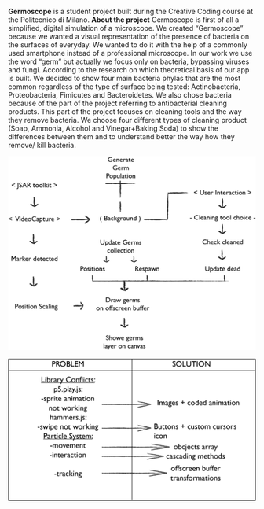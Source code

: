 **Germoscope** is a student project built during the Creative Coding course at the Politecnico di Milano. 
**About the project**
Germoscope is first of all a simplified, digital simulation of a microscope. We created “Germoscope” because we wanted a visual representation of the presence of bacteria on the surfaces of everyday. We wanted to do it with the help of a commonly used smartphone instead of a professional microscope. In our work we use the word “germ” but actually we focus only on bacteria, bypassing viruses and fungi. According to the research on which theoretical basis of our app is built. We decided to show four main bacteria phylas that are the most common regardless of the type of surface being tested: Actinobacteria, Proteobacteria, Fimicutes and Bacteroidetes. We also chose bacteria because of the part of the project referring to antibacterial cleaning products. This part of the project focuses on cleaning tools and the way they remove bacteria. We choose four different types of cleaning product (Soap, Ammonia, Alcohol and Vinegar+Baking Soda) to show the differences between them and to understand better the way how they remove/ kill bacteria. 



![Graf2](/assets/graf2.png)









![Graf1 ](/assets/graf1.png)
